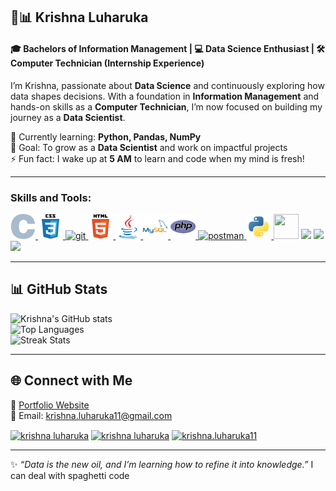 <h2>🎵📊 Krishna Luharuka</h2>
<h4> 🎓 Bachelors of Information Management | 💻 Data Science Enthusiast | 🛠️ Computer Technician (Internship Experience)  </h4>

I’m Krishna, passionate about **Data Science** and continuously exploring how data shapes decisions. With a foundation in **Information Management** and hands-on skills as a **Computer Technician**, I’m now focused on building my journey as a **Data Scientist**.  

🌱 Currently learning: **Python, Pandas, NumPy**  
🎯 Goal: To grow as a **Data Scientist** and work on impactful projects  
⚡ Fun fact: I wake up at **5 AM** to learn and code when my mind is fresh!  

---
 
<h3 align="left">Skills and Tools:</h3>
<p align="left">  <a href="https://www.cprogramming.com/" target="_blank" rel="noreferrer"> <img src="https://raw.githubusercontent.com/devicons/devicon/master/icons/c/c-original.svg" alt="c" width="40" height="40"/> </a> <a href="https://www.w3schools.com/css/" target="_blank" rel="noreferrer"> <img src="https://raw.githubusercontent.com/devicons/devicon/master/icons/css3/css3-original-wordmark.svg" alt="css3" width="40" height="40"/> </a> <a href="https://git-scm.com/" target="_blank" rel="noreferrer"> <img src="https://www.vectorlogo.zone/logos/git-scm/git-scm-icon.svg" alt="git" width="40" height="40"/> </a> <a href="https://www.w3.org/html/" target="_blank" rel="noreferrer"> <img src="https://raw.githubusercontent.com/devicons/devicon/master/icons/html5/html5-original-wordmark.svg" alt="html5" width="40" height="40"/> </a> <a href="https://www.java.com" target="_blank" rel="noreferrer"> <img src="https://raw.githubusercontent.com/devicons/devicon/master/icons/java/java-original.svg" alt="java" width="40" height="40"/> </a><a href="https://www.mysql.com/" target="_blank" rel="noreferrer"> <img src="https://raw.githubusercontent.com/devicons/devicon/master/icons/mysql/mysql-original-wordmark.svg" alt="mysql" width="40" height="40"/> </a> <a href="https://www.php.net" target="_blank" rel="noreferrer"> <img src="https://raw.githubusercontent.com/devicons/devicon/master/icons/php/php-original.svg" alt="php" width="40" height="40"/> </a> <a href="https://postman.com" target="_blank" rel="noreferrer"> <img src="https://www.vectorlogo.zone/logos/getpostman/getpostman-icon.svg" alt="postman" width="40" height="40"/> </a> <a href="https://www.python.org" target="_blank" rel="noreferrer"> <img src="https://raw.githubusercontent.com/devicons/devicon/master/icons/python/python-original.svg" alt="python" width="40" height="40"/> </a> 
<img width="40" height="40" src="https://cdn.simpleicons.org/github/ffffff?viewbox=auto"  />  <img height="30" src="https://cdn.simpleicons.org/bootstrap?viewbox=auto" />  <img height="30" src="https://cdn.simpleicons.org/numpy?viewbox=auto" />  <img height="30" src="https://cdn.simpleicons.org/laravel?viewbox=auto" /></p>

---

## 📊 GitHub Stats  
![Krishna's GitHub stats](https://github-readme-stats.vercel.app/api?username=krishnaluharuka6&show_icons=true&theme=tokyonight)  
![Top Languages](https://github-readme-stats.vercel.app/api/top-langs/?username=krishnaluharuka6&layout=compact&theme=tokyonight)  
![Streak Stats](https://streak-stats.demolab.com?user=krishnaluharuka6&theme=tokyonight)  

---

## 🌐 Connect with Me  

🔗 [Portfolio Website](your_portfolio_link_here)   
📧 Email: krishna.luharuka11@gmail.com 

<p align="left">
<a href="https://linkedin.com/in/krishna luharuka" target="blank"><img align="center" src="https://raw.githubusercontent.com/rahuldkjain/github-profile-readme-generator/master/src/images/icons/Social/linked-in-alt.svg" alt="krishna luharuka" height="30" width="40" /></a>
<a href="https://fb.com/krishna luharuka" target="blank"><img align="center" src="https://raw.githubusercontent.com/rahuldkjain/github-profile-readme-generator/master/src/images/icons/Social/facebook.svg" alt="krishna luharuka" height="30" width="40" /></a>
<a href="https://instagram.com/krishna.luharuka11" target="blank"><img align="center" src="https://raw.githubusercontent.com/rahuldkjain/github-profile-readme-generator/master/src/images/icons/Social/instagram.svg" alt="krishna.luharuka11" height="30" width="40" /></a>
</p>

---

✨ *“Data is the new oil, and I’m learning how to refine it into knowledge.”* 
I can deal with spaghetti code


